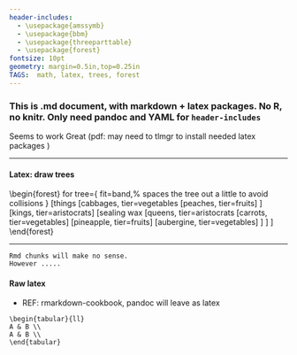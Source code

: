 ```yaml
---
header-includes:
  - \usepackage{amssymb}
  - \usepackage{bbm}
  - \usepackage{threeparttable}
  - \usepackage{forest}
fontsize: 10pt   
geometry: margin=0.5in,top=0.25in   
TAGS:  math, latex, trees, forest
---
```


<!--  
as of August 2021
-PDF works
-HTML does NOT work

/home/jim/docs/markdown_examples/0200_pandoc_latex_trees.md

USAGE:  
!pandoc % -f markdown -t latex -o ~/Downloads/print_and_delete/0200_pandoc_latex_trees.pdf

-->

### This is .md document, with markdown + latex packages.  No R, no knitr. Only need pandoc and YAML for `header-includes`

Seems to work Great (pdf:  may need to tlmgr to install needed latex packages )

***

#### Latex:  draw trees
\begin{forest}
  for tree={
    fit=band,% spaces the tree out a little to avoid collisions
  }
  [things
    [cabbages, tier=vegetables
      [peaches, tier=fruits]
    ]
    [kings, tier=aristocrats]
    [sealing wax
      [queens, tier=aristocrats
        [carrots, tier=vegetables]
        [pineapple, tier=fruits]
        [aubergine, tier=vegetables]
      ]
    ]
  ]
\end{forest}

***

```{r setup, include=FALSE		}
Rmd chunks will make no sense.   
However .....

```



#### Raw latex
  *  REF:  rmarkdown-cookbook, pandoc will leave as latex
```{=latex}
\begin{tabular}{ll}
A & B \\
A & B \\
\end{tabular}
```


